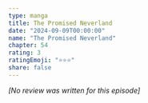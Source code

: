 ```yaml
---
type: manga
title: The Promised Neverland
date: "2024-09-09T00:00:00"
name: "The Promised Neverland"
chapter: 54
rating: 3
ratingEmoji: "⭐️⭐️⭐️"
share: false
---
```


_[No review was written for this episode]_